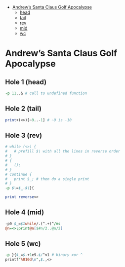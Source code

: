 * [Andrew’s Santa Claus Golf Apocalypse](#santa)
    * [head](#head)
    * [tail](#tail)
    * [rev](#rev)
    * [mid](#mid)
    * [wc](#wc)

# Andrew’s Santa Claus Golf Apocalypse <a name="santa"></a>

## Hole 1 (head) <a name="head"></a>
```perl
-p 11..& # call to undefined function
```

## Hole 2 (tail) <a name="tail"></a>
```perl
print+(<>)[~9..-1] # ~9 is -10
```

## Hole 3 (rev) <a name="rev"></a>
```perl
# while (<>) {
#   # prefill $\ with all the lines in reverse order
# }
# {
#   ();
# }
# continue {
#   print $_; # then do a single print
# }
-p $\=$_.$\}{

print reverse<>
```

## Hole 4 (mid) <a name="mid"></a>
```perl
-p0 $_=$1while/.(^.+)^/ms
@n=<>;print@n[$#n/2..@n/2]
```

## Hole 5 (wc) <a name="wc"></a>
```perl
-p }{$_=$.+1e9.$/^v1 # binary xor ^
printf"%010d\n",$.,<>
```
